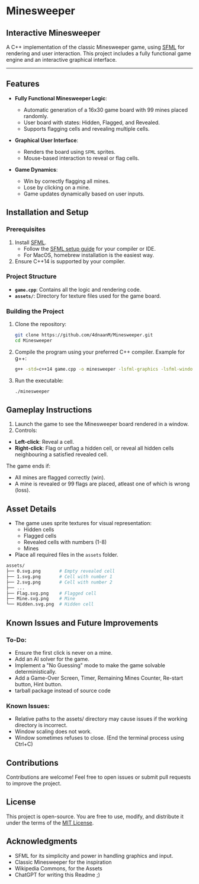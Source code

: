 # Minesweeper
## Interactive Minesweeper

A C++ implementation of the classic Minesweeper game, using [SFML](https://www.sfml-dev.org/) for rendering and user interaction. This project includes a fully functional game engine and an interactive graphical interface.

---

## Features

- **Fully Functional Minesweeper Logic**:
  - Automatic generation of a 16x30 game board with 99 mines placed randomly.
  - User board with states: Hidden, Flagged, and Revealed.
  - Supports flagging cells and revealing multiple cells.

- **Graphical User Interface**:
  - Renders the board using `SFML` sprites.
  - Mouse-based interaction to reveal or flag cells.

- **Game Dynamics**:
  - Win by correctly flagging all mines.
  - Lose by clicking on a mine.
  - Game updates dynamically based on user inputs.

## Installation and Setup

### Prerequisites
1. Install [SFML](https://www.sfml-dev.org/).
   - Follow the [SFML setup guide](https://www.sfml-dev.org/tutorials/) for your compiler or IDE.
   - For MacOS, homebrew installation is the easiest way.
2. Ensure C++14 is supported by your compiler.

### Project Structure
- **`game.cpp`**: Contains all the logic and rendering code.
- **`assets/`**: Directory for texture files used for the game board.

### Building the Project
1. Clone the repository:
   ```bash
   git clone https://github.com/4dnaanM/Minesweeper.git
   cd Minesweeper
   ```
2. Compile the program using your preferred C++ compiler. Example for g++:
    ```bash
    g++ -std=c++14 game.cpp -o minesweeper -lsfml-graphics -lsfml-window -lsfml-system
    ```
3. Run the executable: 
    ```bash
    ./minesweeper
    ```

## Gameplay Instructions
1. Launch the game to see the Minesweeper board rendered in a window.
2. Controls:
- **Left-click**: Reveal a cell.
- **Right-click**: Flag or unflag a hidden cell, or reveal all hidden cells neighbouring a satisfied revealed cell. 

The game ends if:
- All mines are flagged correctly (win).
- A mine is revealed or 99 flags are placed, atleast one of which is wrong (loss).

## Asset Details
- The game uses sprite textures for visual representation:
    - Hidden cells
    - Flagged cells
    - Revealed cells with numbers (1-8)
    - Mines
- Place all required files in the ```assets``` folder.
```bash
assets/
├── 0.svg.png       # Empty revealed cell
├── 1.svg.png       # Cell with number 1
├── 2.svg.png       # Cell with number 2
├── ...
├── Flag.svg.png    # Flagged cell
├── Mine.svg.png    # Mine
└── Hidden.svg.png  # Hidden cell
```
## Known Issues and Future Improvements
### To-Do:
- Ensure the first click is never on a mine.
- Add an AI solver for the game.
- Implement a "No Guessing" mode to make the game solvable deterministically.
- Add a Game-Over Screen, Timer, Remaining Mines Counter, Re-start button, Hint button.
- tarball package instead of source code
### Known Issues:
- Relative paths to the assets/ directory may cause issues if the working directory is incorrect.
- Window scaling does not work. 
- Window sometimes refuses to close. (End the terminal process using Ctrl+C)
## Contributions
Contributions are welcome! Feel free to open issues or submit pull requests to improve the project.
## License
This project is open-source. You are free to use, modify, and distribute it under the terms of the [MIT License](https://opensource.org/license/mit).
## Acknowledgments
- SFML for its simplicity and power in handling graphics and input.
- Classic Minesweeper for the inspiration
- Wikipedia Commons, for the Assets
- ChatGPT for writing this Readme ;)  